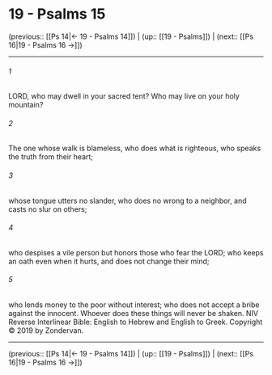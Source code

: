 # 19 - Psalms 15

(previous:: [[Ps 14|← 19 - Psalms 14]]) | (up:: [[19 - Psalms]]) | (next:: [[Ps 16|19 - Psalms 16 →]])

***


###### 1 
LORD, who may dwell in your sacred tent? Who may live on your holy mountain? 

###### 2 
The one whose walk is blameless, who does what is righteous, who speaks the truth from their heart; 

###### 3 
whose tongue utters no slander, who does no wrong to a neighbor, and casts no slur on others; 

###### 4 
who despises a vile person but honors those who fear the LORD; who keeps an oath even when it hurts, and does not change their mind; 

###### 5 
who lends money to the poor without interest; who does not accept a bribe against the innocent. Whoever does these things will never be shaken. NIV Reverse Interlinear Bible: English to Hebrew and English to Greek. Copyright © 2019 by Zondervan.

***

(previous:: [[Ps 14|← 19 - Psalms 14]]) | (up:: [[19 - Psalms]]) | (next:: [[Ps 16|19 - Psalms 16 →]])
